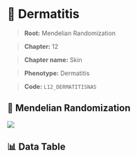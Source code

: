 # 🧪 Dermatitis

> **Root:** Mendelian Randomization

> **Chapter:** 12  

> **Chapter name:** Skin

> **Phenotype:** Dermatitis  

> **Code:** `L12_DERMATITISNAS`

## 🧬 Mendelian Randomization  

<img src="/MR/Figures/Forward/L12_DERMATITISNAS.png"/>

## 📊 Data Table

<CsvTableMRF src="/MR/Data/Forward/L12_DERMATITISNAS.csv"/>
